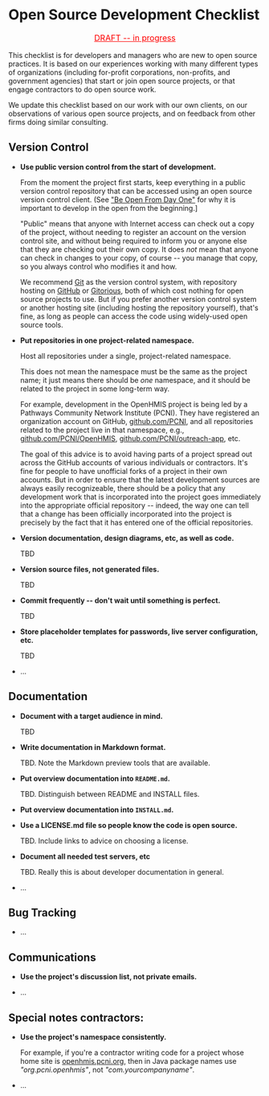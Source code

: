 Open Source Development Checklist
=================================

<style type="text/css">
  :target { border: 2px solid red; }
</style>

<p style="text-align: center; text-decoration: underline; font-size: 115%; color: red; " >DRAFT -- in progress</span>

This checklist is for developers and managers who are new to open
source practices.  It is based on our experiences working with many
different types of organizations (including for-profit corporations,
non-profits, and government agencies) that start or join open source
projects, or that engage contractors to do open source work.

We update this checklist based on our work with our own clients, on
our observations of various open source projects, and on feedback from
other firms doing similar consulting.

Version Control
---------------

* <a id="use-public-vc">**Use public version control from the start of development.**</a>

  From the moment the project first starts, keep everything in a
  public version control repository that can be accessed using an open
  source version control client.  (See ["Be Open From Day
  One"](http://opentechstrategies.com/resources#be-open-from-day-one)
  for why it is important to develop in the open from the beginning.]

  "Public" means that anyone with Internet access can check out a
  copy of the project, without needing to register an account on the
  version control site, and without being required to inform you or
  anyone else that they are checking out their own copy.  It does
  _not_ mean that anyone can check in changes to your copy, of course
  -- you manage that copy, so you always control who modifies it and
  how.

  We recommend [Git](http://git-scm.com/) as the version control
  system, with repository hosting on [GitHub](https://github.com/) or
  [Gitorious](https://gitorious.org/), both of which cost nothing for
  open source projects to use.  But if you prefer another version
  control system or another hosting site (including hosting the
  repository yourself), that's fine, as long as people can access the
  code using widely-used open source tools.

* <a id="vc-namespace">**Put repositories in one project-related namespace.**</a>

  Host all repositories under a single, project-related namespace.

  This does not mean the namespace must be the same as the project
  name; it just means there should be _one_ namespace, and it should
  be related to the project in some long-term way.

  For example, development in the OpenHMIS project is being led by a
  Pathways Community Network Institute (PCNI).  They have registered
  an organization account on GitHub,
  [github.com/PCNI](https://github.com/PCNI/), and all repositories
  related to the project live in that namespace, e.g.,
  [github.com/PCNI/OpenHMIS](https://github.com/PCNI/OpenHMIS),
  [github.com/PCNI/outreach-app](https://github.com/PCNI/outreach-app),
  etc.

  The goal of this advice is to avoid having parts of a project spread
  out across the GitHub accounts of various individuals or
  contractors.  It's fine for people to have unofficial forks of a
  project in their own accounts.  But in order to ensure that the
  latest development sources are always easily recognizeable, there
  should be a policy that any development work that is incorporated
  into the project goes immediately into the appropriate official
  repository -- indeed, the way one can tell that a change has been
  officially incorporated into the project is precisely by the fact
  that it has entered one of the official repositories.

* <a id="vc-docs-etc" >**Version documentation, design diagrams, etc, as well as code.**</a>

  TBD

* <a id="vc-sources-only" >**Version source files, not generated files.**</a>

  TBD

* <a id="commit-often" >**Commit frequently -- don't wait until something is perfect.**</a>

  TBD

* <a id="placeholders-for-sensitive-data" >**Store placeholder templates for passwords, live server configuration, etc.**</a>

  TBD

* ...

Documentation
-------------

* <a id="doc-audience" >**Document with a target audience in mind.**</a>

  TBD

* <a id="doc-format" >**Write documentation in Markdown format.**</a>

  TBD.  Note the Markdown preview tools that are available.

* <a id="overview-in-readme" >**Put overview documentation into `README.md`.**</a>

  TBD.  Distinguish between README and INSTALL files.

* <a id="separate-install-doc" >**Put overview documentation into `INSTALL.md`.**</a>

* <a id="publish-license" >**Use a LICENSE.md file so people know the code is open source.**</a>

  TBD.  Include links to advice on choosing a license.

* <a id="dev-docs" >**Document all needed test servers, etc**</a>

  TBD.  Really this is about developer documentation in general.

* ...

Bug Tracking
------------

* ...

Communications
--------------

* <a id="use-project-forums" >**Use the project's discussion list, not private emails.**</a>

* ...

Special notes contractors:
--------------------------

* <a id="use-right-namespace" >**Use the project's namespace consistently.**</a>

   For example, if you're a contractor writing code for a project
   whose home site is [openhmis.pcni.org](http://openhmis.pcni.org/),
   then in Java package names use _"org.pcni.openhmis"_, not
   _"com.yourcompanyname"_.

* ...
